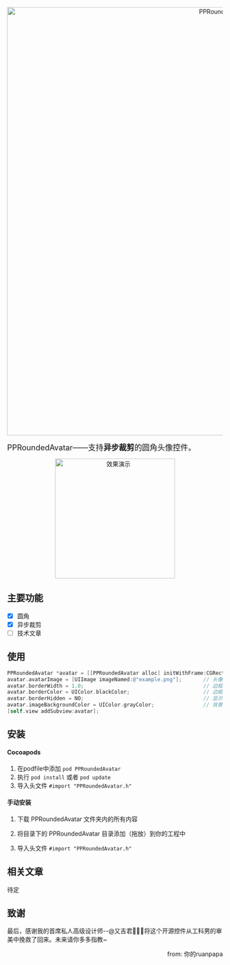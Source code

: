 <div style="text-align:center" markdown="1">
<img src="https://github.com/VernonVan/PPRoundedAvatar/raw/master/images/banner.png" width = 1000 alt="PPRoundedAvatar"/>
</div>

<font size = 4>PPRoundedAvatar——支持**异步裁剪**的圆角头像控件。  </font>
<div align=center> 
<img src="https://github.com/VernonVan/PPRoundedAvatar/raw/master/images/show.jpeg"  width=280  alt="效果演示"/>
</div>

## 主要功能
- [x] 圆角
- [x] 异步裁剪
- [ ] 技术文章

## 使用

```objective-c
PPRoundedAvatar *avatar = [[PPRoundedAvatar alloc] initWithFrame:CGRectMake(0, 0, 100, 100)];
avatar.avatarImage = [UIImage imageNamed:@"example.png"];       // 头像图片
avatar.borderWidth = 1.0;                                       // 边框宽度
avatar.borderColor = UIColor.blackColor;                        // 边框颜色
avatar.borderHidden = NO;                                       // 显示边框
avatar.imageBackgroundColor = UIColor.grayColor;                // 背景颜色
[self.view addSubview:avatar];
```

## 安装
#### Cocoapods
1. 在podfile中添加 ```pod PPRoundedAvatar```
2. 执行 ```pod install``` 或者 	```pod update```
3. 导入头文件 ```#import "PPRoundedAvatar.h"```  

#### 手动安装

1. 下载 PPRoundedAvatar 文件夹内的所有内容

2. 将目录下的 PPRoundedAvatar 目录添加（拖放）到你的工程中

3. 导入头文件 ```#import "PPRoundedAvatar.h"``` 

## 相关文章
待定

## 致谢
最后，感谢我的首席私人高级设计师--@又吉君🍻🍻🍻将这个开源控件从工科男的审美中挽救了回来。未来请你多多指教~
<p align="right">from: 你的ruanpapa</p>

   ​

   ​

   ​

   ​